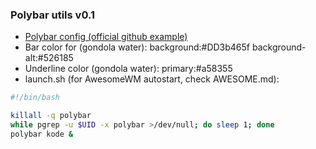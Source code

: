 ### Polybar utils v0.1
- [Polybar config (official github example)](https://github.com/polybar/polybar/blob/master/doc/config.ini)
- Bar color for (gondola water): background:#DD3b465f background-alt:#526185
- Underline color (gondola water): primary:#a58355
- launch.sh (for AwesomeWM autostart, check AWESOME.md):
```bash
#!/bin/bash

killall -q polybar
while pgrep -u $UID -x polybar >/dev/null; do sleep 1; done
polybar kode &
```

